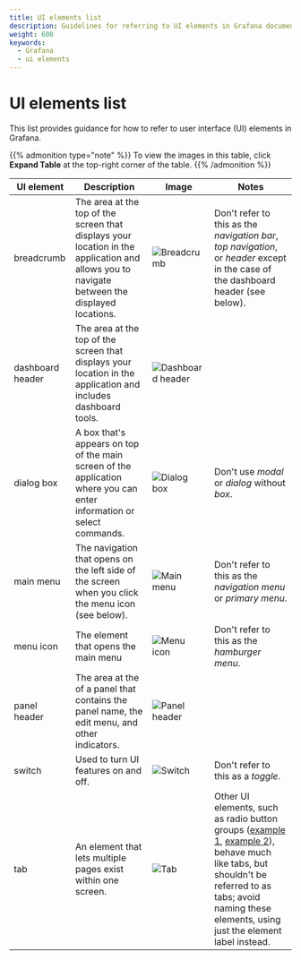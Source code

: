 ```yaml
---
title: UI elements list
description: Guidelines for referring to UI elements in Grafana documentation.
weight: 600
keywords:
  - Grafana
  - ui elements
---
```


# UI elements list

This list provides guidance for how to refer to user interface (UI) elements in Grafana.

{{% admonition type="note" %}}
To view the images in this table, click **Expand Table** at the top-right corner of the table.
{{% /admonition %}}

<!-- prettier-ignore-start -->

| UI element | Description | Image | Notes |
|------------|-------------|-------|-------|
| breadcrumb | The area at the top of the screen that displays your location in the application and allows you to navigate between the displayed locations. | ![Breadcrumb](/media/docs/writers-toolkit/ui-elements/screenshot-breadcrumb-10.2.png) | Don't refer to this as the _navigation bar_, _top navigation_, or _header_ except in the case of the dashboard header (see below). |
| dashboard header | The area at the top of the screen that displays your location in the application and includes dashboard tools. | ![Dashboard header](/media/docs/writers-toolkit/ui-elements/screenshot-dashboard-header-10.2-2.png) |  |
| dialog box | A box that's appears on top of the main screen of the application where you can enter information or select commands. | ![Dialog box](/media/docs/writers-toolkit/ui-elements/screenshot-dialog-box-10.2.png) | Don't use _modal_ or _dialog_ without _box_. |
| main menu | The navigation that opens on the left side of the screen when you click the menu icon (see below). | ![Main menu](/media/docs/writers-toolkit/ui-elements/screenshot-main-menu-10.2.png) | Don't refer to this as the _navigation menu_ or _primary menu_. |
| menu icon | The element that opens the main menu | ![Menu icon](/media/docs/writers-toolkit/ui-elements/screenshot-menu-icon-10.2.png) | Don't refer to this as the _hamburger menu_. |
| panel header | The area at the of a panel that contains the panel name, the edit menu, and other indicators. | ![Panel header](/media/docs/writers-toolkit/ui-elements/screenshot-panel-header-10.2-2.png) |  |
| switch | Used to turn UI features on and off. | ![Switch](/media/docs/writers-toolkit/ui-elements/switch.png) | Don't refer to this as a _toggle_. |
| tab | An element that lets multiple pages exist within one screen. | ![Tab](/media/docs/writers-toolkit/ui-elements/screenshot-tab-10.2.png) | Other UI elements, such as radio button groups ([example 1](/media/docs/writers-toolkit/ui-elements/screenshot-radio-button-group-1-10.2.png), [example 2](/media/docs/writers-toolkit/ui-elements/screenshot-radio-button-group-2-10.2.png)), behave much like tabs, but shouldn't be referred to as tabs; avoid naming these elements, using just the element label instead. |

<!-- prettier-ignore-end -->